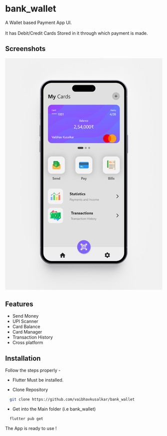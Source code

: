 # bank_wallet
 A Wallet based Payment App UI.\
 \
 It has Debit/Credit Cards Stored in it through which payment is made.
 
 

## Screenshots

![App Screenshot](https://github.com/vaibhavkusalkar/bank_wallet/blob/d14b09b7b833841337526723a7d513629336ee8d/Mockups/wallet_app%20Homepage.png)

## Features

- Send Money
- UPI Scanner
- Card Balance
- Card Manager
- Transaction History
- Cross platform


## Installation
Follow the steps properly -

- Flutter Must be installed.

- Clone Repository
```bash
  git clone https://github.com/vaibhavkusalkar/bank_wallet
```
- Get into the Main folder (i.e bank_wallet)
```bash
  flutter pub get
```
The App is ready to use !